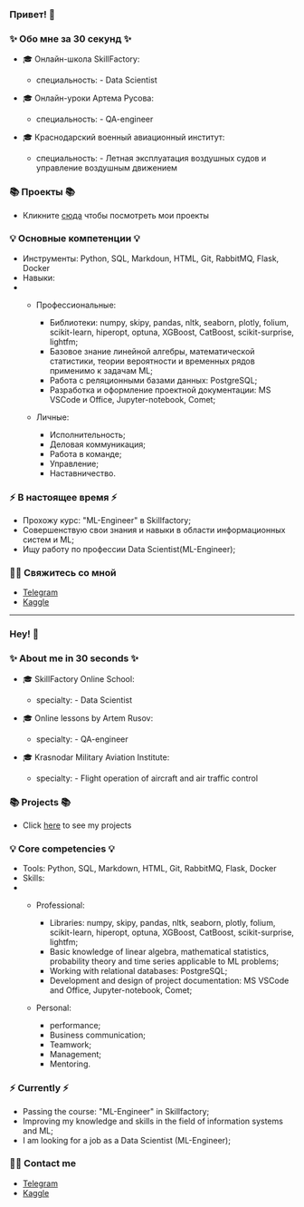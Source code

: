 ### Привет! 👋

### ✨ Обо мне за 30 секунд ✨ 

* 🎓 Онлайн-школа SkillFactory:
  - специальность: - Data Scientist
 
* 🎓 Онлайн-уроки Артема Русова:
  - специальность: - QA-engineer   

* 🎓 Краснодарский военный авиационный институт:
  - специальность: - Летная эксплуатация воздушных судов и управление воздушным движением
  
### 📚 Проекты 📚

* Кликните [сюда](https://github.com/Punich-Pavel/Portfolio) чтобы посмотреть мои проекты

### 💡 Основные компетенции 💡

- Инструменты: Python, SQL, Markdoun, HTML, Git, RabbitMQ, Flask, Docker 
- Навыки:
-  
    * Профессиональные:
      - Библиотеки: numpy, skipy, pandas, nltk, seaborn, plotly, folium, scikit-learn, hiperopt, optuna, XGBoost, CatBoost, scikit-surprise, lightfm;
      - Базовое знание линейной алгебры, математической статистики, теории вероятности и временных рядов применимо к задачам ML;
      - Работа с реляционными базами данных: PostgreSQL;
      - Разработка и оформление проектной документации: MS VSCode и Office, Jupyter-notebook, Comet;
    
    * Личные:
      - Исполнительность;
      - Деловая коммуникация;
      - Работа в команде;
      - Управление;
      - Наставничество.
   
### ⚡️ В настоящее время ⚡️

- Прохожу курс: "ML-Engineer" в Skillfactory;
- Совершенствую свои знания и навыки в области информационных систем и ML;
- Ищу работу по профессии Data Scientist(ML-Engineer);
 

### 🙌🏻 Свяжитесь со мной

- [Telegram](@Black_ground_DS)
- [Kaggle](https://www.kaggle.com/pavelpunich)

---

### Hey! 👋

### ✨ About me in 30 seconds ✨

* 🎓 SkillFactory Online School:
   - specialty: - Data Scientist
 
* 🎓 Online lessons by Artem Rusov:
   - specialty: - QA-engineer

* 🎓 Krasnodar Military Aviation Institute:
   - specialty: - Flight operation of aircraft and air traffic control
  
### 📚 Projects 📚

* Click [here](https://github.com/Punich-Pavel/Portfolio) to see my projects

### 💡 Core competencies 💡

- Tools: Python, SQL, Markdown, HTML, Git, RabbitMQ, Flask, Docker
- Skills:
-
     * Professional:
       - Libraries: numpy, skipy, pandas, nltk, seaborn, plotly, folium, scikit-learn, hiperopt, optuna, XGBoost, CatBoost, scikit-surprise, lightfm;
       - Basic knowledge of linear algebra, mathematical statistics, probability theory and time series applicable to ML problems;
       - Working with relational databases: PostgreSQL;
       - Development and design of project documentation: MS VSCode and Office, Jupyter-notebook, Comet;
    
     * Personal:
       - performance;
       - Business communication;
       - Teamwork;
       - Management;
       - Mentoring.
   
### ⚡️ Currently ⚡️

- Passing the course: "ML-Engineer" in Skillfactory;
- Improving my knowledge and skills in the field of information systems and ML;
- I am looking for a job as a Data Scientist (ML-Engineer);
 

### 🙌🏻 Contact me

- [Telegram](@Black_ground_DS)
- [Kaggle](https://www.kaggle.com/pavelpunich)
